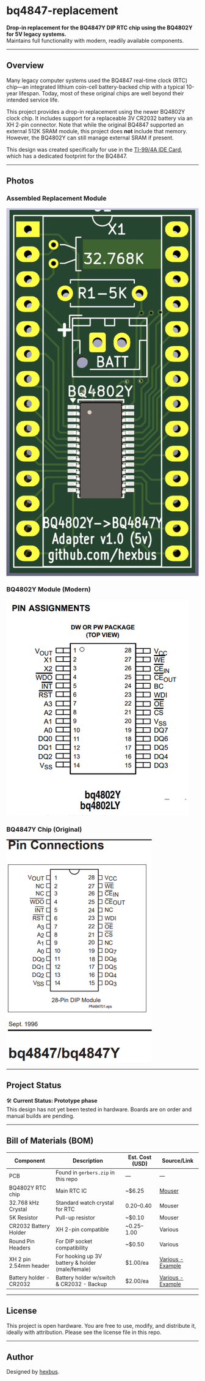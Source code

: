# bq4847-replacement

**Drop-in replacement for the BQ4847Y DIP RTC chip using the BQ4802Y for 5V legacy systems.**  
Maintains full functionality with modern, readily available components.

---

## Overview

Many legacy computer systems used the BQ4847 real-time clock (RTC) chip—an integrated lithium coin-cell battery-backed chip with a typical 10-year lifespan. Today, most of these original chips are well beyond their intended service life.

This project provides a drop-in replacement using the newer BQ4802Y clock chip. It includes support for a replaceable 3V CR2032 battery via an XH 2-pin connector. Note that while the original BQ4847 supported an external 512K SRAM module, this project does **not** include that memory. However, the BQ4802Y can still manage external SRAM if present.

This design was created specifically for use in the [TI-99/4A IDE Card](http://www.mainbyte.com/ti99/ide_card/ide_card.html), which has a dedicated footprint for the BQ4847.

---

## Photos

### Assembled Replacement Module  
![Replacement Module](https://github.com/hexbus/bq4847-replacement/blob/main/front.png)

### BQ4802Y Module (Modern)  
![BQ4802Y](https://github.com/hexbus/bq4847-replacement/blob/main/bq4802.png)

### BQ4847Y Chip (Original)  
![BQ4847Y](https://github.com/hexbus/bq4847-replacement/blob/main/bq4847.png)

---

## Project Status

🛠️ **Current Status: Prototype phase**  
This design has not yet been tested in hardware. Boards are on order and manual builds are pending.

---

## Bill of Materials (BOM)

| Component                 | Description                                      | Est. Cost (USD) | Source/Link |
|--------------------------|--------------------------------------------------|------------------|-------------|
| PCB                      | Found in `gerbers.zip` in this repo              | —                | —           |
| BQ4802Y RTC chip         | Main RTC IC                                      | ~$6.25           | [Mouser](https://www.mouser.com/ProductDetail/Texas-Instruments/BQ4802YPW?qs=YxwvVplHM%2FnrYmh0JbPldA%3D%3D) |
| 32.768 kHz Crystal       | Standard watch crystal for RTC                   | $0.20–$0.40      | Mouser       |
| 5K Resistor              | Pull-up resistor                                 | ~$0.10           | Mouser       |
| CR2032 Battery Holder    | XH 2-pin compatible                              | ~$0.25–$1.00     | Various      |
| Round Pin Headers        | For DIP socket compatibility                     | ~$0.50           | Various      |
| XH 2 pin 2.54mm header   | For hooking up 3V battery & holder (male/female) | $1.00/ea         | [Various - Example](https://www.amazon.com/JST-XH-2-54mm-Connector-Silicone-Cables/dp/B0D6KSMK1Q/) |
| Battery holder - CR2032  | Battery holder w/switch & CR2032 - Backup        | $2.00/ea         | [Various - Example](https://www.amazon.com/LAMPVPATH-cr2032-Battery-Holder-CR2032/dp/B07BXDHT4B) |

---

## License

This project is open hardware. You are free to use, modify, and distribute it, ideally with attribution.  Please see the license file in this repo.

---

## Author

Designed by [hexbus](https://github.com/hexbus).
